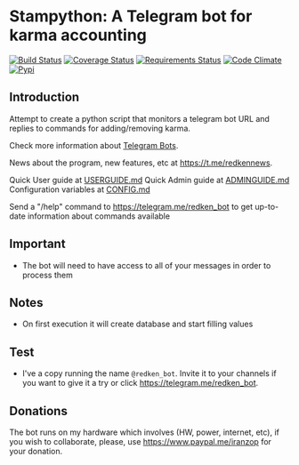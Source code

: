 # Stampython: A Telegram bot for karma accounting

[![Build Status](https://travis-ci.org/iranzo/stampython.svg?branch=master)](https://travis-ci.org/iranzo/stampython)
[![Coverage Status](https://coveralls.io/repos/github/iranzo/stampython/badge.svg?branch=master)](https://coveralls.io/github/iranzo/stampython?branch=master)
[![Requirements Status](https://requires.io/github/iranzo/stampython/requirements.svg?branch=master)](https://requires.io/github/iranzo/stampython/requirements/?branch=master)
[![Code Climate](https://codeclimate.com/github/iranzo/stampython/badges/gpa.svg)](https://codeclimate.com/github/iranzo/stampython)
[![Pypi](http://img.shields.io/pypi/v/stampython.svg)](https://pypi.python.org/pypi/stampython/)

## Introduction

Attempt to create a python script that monitors a telegram bot URL and replies to commands for adding/removing karma.

Check more information about [Telegram Bots](https://core.telegram.org/bots/).

News about the program, new features, etc at <https://t.me/redkennews>.

Quick User guide at [USERGUIDE.md](USERGUIDE.md)
Quick Admin guide at [ADMINGUIDE.md](ADMINGUIDE.md)
Configuration variables at [CONFIG.md](CONFIG.md)

Send a "/help" command to <https://telegram.me/redken_bot> to get up-to-date information about commands available

## Important

- The bot will need to have access to all of your messages in order to process them

## Notes

- On first execution it will create database and start filling values

## Test

- I've a copy running the name `@redken_bot`. Invite it to your channels if you want to give it a try or click <https://telegram.me/redken_bot>.

## Donations

The bot runs on my hardware which involves (HW, power, internet, etc), if
you wish to collaborate, please, use <https://www.paypal.me/iranzop> for
your donation.
